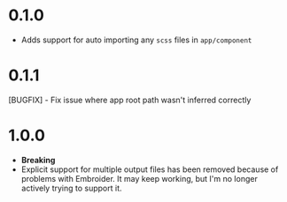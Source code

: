 # 0.1.0

- Adds support for auto importing any `scss` files in `app/component`

# 0.1.1

[BUGFIX] - Fix issue where app root path wasn't inferred correctly

# 1.0.0

- **Breaking**
- Explicit support for multiple output files has been removed because of problems with Embroider.  It may keep working, but I'm no longer actively trying to support it.

